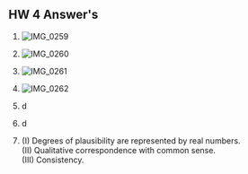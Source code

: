 ## HW 4 Answer's  

1.
   ![IMG_0259](https://github.com/rosie8228/IDS2024S/assets/157654632/bff61319-7056-4624-b6f6-b7c920782981)  

2.
   ![IMG_0260](https://github.com/rosie8228/IDS2024S/assets/157654632/3bdf2a82-3bfc-4f7c-b0dd-9a1640b5ea56)  

3.
   ![IMG_0261](https://github.com/rosie8228/IDS2024S/assets/157654632/36d16abc-e87a-4a7a-ba43-8027ff3b69d3)  

4.
   ![IMG_0262](https://github.com/rosie8228/IDS2024S/assets/157654632/2420bfd2-38af-45a5-bc94-dd37c6f4c5b8)  

5. d
6. d
7. (I) Degrees of plausibility are represented by real numbers.  
   (II) Qualitative correspondence with common sense.  
   (III) Consistency.  
